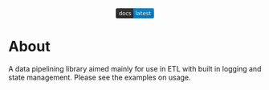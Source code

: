 <div align="center">
 <a href="https://ytitov.github.io/etl-tools-rs/doc/etl_core/index.html">
    <svg xmlns="http://www.w3.org/2000/svg" xmlns:xlink="http://www.w3.org/1999/xlink" width="76" height="20" role="img" aria-label="docs: latest"><title>docs: latest</title><linearGradient id="bms-d5e7ab135e493a50" x2="0" y2="100%"><stop offset="0" stop-color="#bbb" stop-opacity=".1"/><stop offset="1" stop-opacity=".1"/></linearGradient><clipPath id="bmr-d5e7ab135e493a50"><rect width="76" height="20" rx="3" fill="#fff"/></clipPath><g clip-path="url(#bmr-d5e7ab135e493a50)"><rect width="35" height="20" fill="#282828"/><rect x="35" width="41" height="20" fill="#007ec6"/><rect width="76" height="20" fill="url(#bms-d5e7ab135e493a50)"/></g><g fill="#fff" text-anchor="middle" font-family="Verdana,Geneva,DejaVu Sans,sans-serif" text-rendering="geometricPrecision" font-size="110"><text aria-hidden="true" x="185" y="150" fill="#010101" fill-opacity=".3" transform="scale(.1)" textLength="250">docs</text><text x="185" y="140" transform="scale(.1)" fill="#fff" textLength="250">docs</text><text aria-hidden="true" x="545" y="150" fill="#010101" fill-opacity=".3" transform="scale(.1)" textLength="310">latest</text><text x="545" y="140" transform="scale(.1)" fill="#fff" textLength="310">latest</text></g></svg>
  </a>
</div>

# About
A data pipelining library aimed mainly for use in ETL with built in logging and state management.  Please see the examples on usage.
